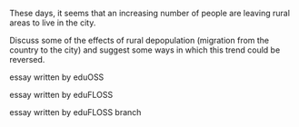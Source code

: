 These days, it seems that an increasing number of people are leaving rural areas to live in the city.

Discuss some of the effects of rural depopulation (migration from the country to the city) and suggest some ways in which this trend could be reversed. 


essay written by eduOSS

essay written by eduFLOSS

essay written by eduFLOSS branch
